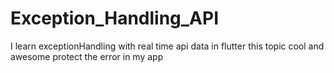 # Exception_Handling_API
I learn exceptionHandling with real time api data in flutter  this topic cool and awesome protect the error in my app
